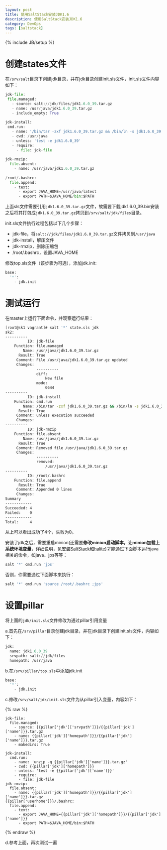 ```yaml
---
layout: post
title: 使用SaltStack安装JDK1.6
description: 使用SaltStack安装JDK1.6
category: DevOps
tags: [saltstack]
---
```


{% include JB/setup %}

# 创建states文件

在`/srv/salt`目录下创建jdk目录，并在jdk目录创建init.sls文件，init.sls文件内容如下：

```python
jdk-file:
 file.managed:
   - source: salt://jdk/files/jdk1.6.0_39.tar.gz
   - name: /usr/java/jdk1.6.0_39.tar.gz
   - include_empty: True
 
jdk-install:
 cmd.run:
   - name: '/bin/tar -zxf jdk1.6.0_39.tar.gz && /bin/ln -s jdk1.6.0_39  latest '
   - cwd: /usr/java
   - unless: 'test -e jdk1.6.0_39'
   - require:
     - file: jdk-file
 
jdk-rmzip:
  file.absent:
    - name: /usr/java/jdk1.6.0_39.tar.gz
 
/root/.bashrc:
  file.append:
    - text:
      - export JAVA_HOME=/usr/java/latest
      - export PATH=$JAVA_HOME/bin:$PATH
```

上面sls文件需要引用`jdk1.6.0_39.tar.gz`文件，故需要下载jdk1.6.0_39.bin安装之后将其打包成`jdk1.6.0_39.tar.gz`拷贝到`/srv/salt/jdk/files`目录。

init.sls文件执行过程包括以下几个步骤：

- jdk-file，将`salt://jdk/files/jdk1.6.0_39.tar.gz`文件拷贝到`/usr/java`
- jdk-install，解压文件
- jdk-rmzip，删除压缩包
- /root/.bashrc，设置JAVA_HOME

修改top.sls文件（该步骤为可选），添加jdk.init:

```python
base:
  '*':
    - jdk.init
```

# 测试运行

在master上运行下面命令，并观察运行结果：

```bash
[root@sk1 vagrant]# salt '*' state.sls jdk
sk2:
----------
          ID: jdk-file
    Function: file.managed
        Name: /usr/java/jdk1.6.0_39.tar.gz
      Result: True
     Comment: File /usr/java/jdk1.6.0_39.tar.gz updated
     Changes:  
              ----------
              diff:
                  New file
              mode:
                  0644
----------
          ID: jdk-install
    Function: cmd.run
        Name: /bin/tar -zxf jdk1.6.0_39.tar.gz && /bin/ln -s jdk1.6.0_39  latest
      Result: True
     Comment: unless execution succeeded
     Changes:  
----------
          ID: jdk-rmzip
    Function: file.absent
        Name: /usr/java/jdk1.6.0_39.tar.gz
      Result: True
     Comment: Removed file /usr/java/jdk1.6.0_39.tar.gz
     Changes:  
              ----------
              removed:
                  /usr/java/jdk1.6.0_39.tar.gz
----------
          ID: /root/.bashrc
    Function: file.append
      Result: True
     Comment: Appended 0 lines
     Changes:  
Summary
------------
Succeeded: 4
Failed:    0
------------
Total:     4
```

从上可以看出成功了4个，失败为0。

安装了jdk之后，需要重启minion(还需要**修改minion启动脚本，让minion加载上系统环境变量**，详细说明，见[安装SaltStack和halite](/2013/11/11/install-saltstack-and-halite/))才能通过下面脚本运行java相关的命令，如java、jps等等：

```python
salt '*' cmd.run 'jps'
```

否则，你需要通过下面脚本来执行：

```python
salt '*' cmd.run 'source /root/.bashrc ;jps'
```

# 设置pillar

将上面的`jdk/init.sls`文件修改为通过pillar引用变量

a.首先在`/srv/pillar`目录创建jdk目录，并在jdk目录下创建init.sls文件，内容如下：

```python
jdk:
  name: jdk1.6.0_39
  srvpath: salt://jdk/files 
  homepath: /usr/java
```

b.在`/srv/pillar/top.sls`中添加jdk.init

```python
base:
  '*':
    - jdk.init
```

c.修改`/srv/salt/jdk/init.sls`文件为从pillar引入变量，内容如下：

{% raw %}
```
jdk-file:
  file.managed:
    - source: {{pillar['jdk']['srvpath']}}/{{pillar['jdk']['name']}}.tar.gz
    - name: {{pillar['jdk']['homepath']}}/{{pillar['jdk']['name']}}.tar.gz
    - makedirs: True
 
jdk-install:
  cmd.run:
    - name: 'unzip -q {{pillar['jdk']['name']}}.tar.gz'
    - cwd: {{pillar['jdk']['homepath']}}
    - unless: 'test -e {{pillar['jdk']['name']}}'
    - require:
      - file: jdk-file
jdk-rmzip:
  file.absent:
    - name: {{pillar['jdk']['homepath']}}/{{pillar['jdk']['name']}}.tar.gz
{{pillar['userhome']}}/.bashrc:
  file.append:
    - text:
      - export JAVA_HOME={{pillar['jdk']['homepath']}}/{{pillar['jdk']['name']}}
      - export PATH=$JAVA_HOME/bin:$PATH
```
{% endraw %}

d.参考上面，再次测试一遍
